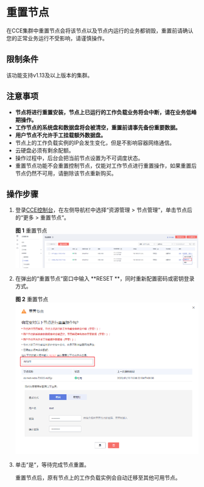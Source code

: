 # 重置节点<a name="cce_01_0003"></a>

在CCE集群中重置节点会将该节点以及节点内运行的业务都销毁，重置前请确认您的正常业务运行不受影响，请谨慎操作。

## 限制条件<a name="section0339185914138"></a>

该功能支持v1.13及以上版本的集群。

## 注意事项<a name="section83421713122615"></a>

-   **节点将进行重置安装，节点上已运行的工作负载业务将会中断，请在业务低峰期操作。**
-   **工作节点的系统盘和数据盘将会被清空，重置前请事先备份重要数据。**
-   **用户节点不允许手工挂载额外数据盘。**
-   节点上的工作负载实例的IP会发生变化，但是不影响容器网络通信。
-   云硬盘必须有剩余配额。
-   操作过程中，后台会把当前节点设置为不可调度状态。
-   重置节点功能不会重置控制节点，仅能对工作节点进行重置操作，如果重置后节点仍然不可用，请删除该节点重新购买。

## 操作步骤<a name="section144215001311"></a>

1.  登录[CCE控制台](https://console.huaweicloud.com/cce2.0/?utm_source=helpcenter)，在左侧导航栏中选择“资源管理 \> 节点管理“，单击节点后的“更多 \> 重置节点“。

    **图 1**  重置节点<a name="fig11430133319362"></a>  
    ![](figures/重置节点.png "重置节点")

2.  在弹出的“重置节点“窗口中输入  **RESET **，同时重新配置密码或密钥登录方式。

    **图 2**  重置节点<a name="fig114542172619"></a>  
    ![](figures/重置节点-4.png "重置节点-4")

3.  单击“是“，等待完成节点重置。

    重置节点后，原有节点上的工作负载实例会自动迁移至其他可用节点。


